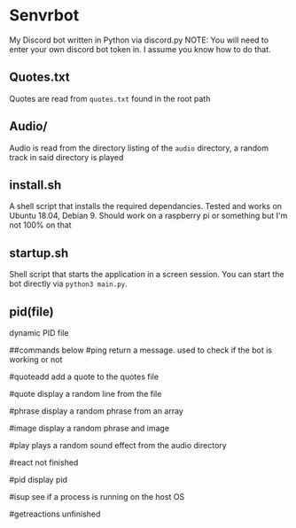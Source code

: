 # Senvrbot
My Discord bot written in Python via discord.py
NOTE: You will need to enter your own discord bot token in. I assume you know how to do that.
## Quotes.txt
Quotes are read from `quotes.txt` found in the root path

## Audio/
Audio is read from the directory listing of the `audio` directory, a random track in said directory is played 

## install.sh
A shell script that installs the required dependancies. Tested and works on Ubuntu 18.04, Debian 9. Should work on a raspberry pi or something but I'm not 100% on that
## startup.sh
Shell script that starts the application in a screen session. You can start the bot directly via `python3 main.py`.

## pid(file)
dynamic PID file

##commands below
#ping
return a message. used to check if the bot is working or not

#quoteadd
add a quote to the quotes file

#quote
display a random line from the file

#phrase
display a random phrase from an array

#image
display a random phrase and image

#play
plays a random sound effect from the audio directory

#react
not finished

#pid
display  pid

#isup
see if a process is running on the host OS

#getreactions
unfinished
